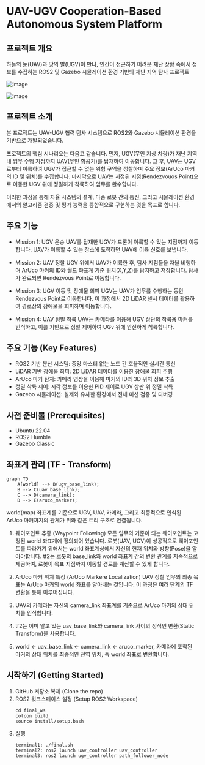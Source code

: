 # UAV-UGV Cooperation-Based Autonomous System Platform



## 프로젝트 개요
하늘의 눈(UAV)과 땅의 발(UGV)이 만나, 인간이 접근하기 어려운 재난 상황 속에서 정보를 수집하는 ROS2 및 Gazebo 시뮬레이션 환경 기반의 재난 지역 탐사 프로젝트

![image](https://github.com/user-attachments/assets/05c0f056-8759-4bab-bb83-4b3c6ba25cf8)

![image](https://github.com/user-attachments/assets/2a240d2c-8fde-43d9-b4c3-d03a5f92eac3)



## 프로젝트 소개
본 프로젝트는 UAV-UGV 협력 탐사 시스템으로 ROS2와 Gazebo 시뮬레이션 환경을 기반으로 개발되었습니다.

프로젝트의 핵심 시나리오는 다음고 같습니다. 먼저, UGV(무인 지상 차량)가 재난 지역 내 임무 수행 지점까지 UAV(무인 항공기)를 탑재하여 이동합니다. 그 후, UAV는 UGV로부터 이륙하여 UGV가 접근할 수 없는 위험 구역을 정찰하며 주요 정보(ArUco 마커의 ID 및 위치)를 수집합니다. 마지막으로 UAV는 지정된 지점(Rendezvouos Point)으로 이동한 UGV 위에 정밀하게 착륙하여 임무를 완수합니다.

이러한 과정을 통해 자율 시스템의 설계, 다중 로봇 간의 통신, 그리고 시뮬레이션 환경에서의 알고리즘 검증 및 평가 능력을 종합적으로 구현하는 것을 목표로 합니다.



## 주요 기능
- Mission 1: UGV 운송
  UAV를 탑재한 UGV가 드론이 이륙할 수 있는 지점까지 이동합니다. UAV가 이륙할 수 있는 장소에 도착하면 UAV에 이륙 신호를 보냅니다.

- Mission 2: UAV 정찰
  UGV 위에서 UAV가 이륙한 후, 탐사 지점들을 자율 비행하며 ArUco 마커의 ID와 월드 좌표계 기준 위치(X,Y,Z)를 탐지하고 저장합니다. 탐사가 완료되면 Rendezvous Point로 이동합니다.

- Mission 3: UGV 이동 및 장애물 회피
  UGV는 UAV가 임무를 수행하는 동안 Rendezvous Point로 이동합니다. 이 과정에서 2D LiDAR 센서 데이터를 활용하여 경로상의 장애물을 회피하며 이동합니다.

- Mission 4: UAV 정밀 착륙
  UAV는 카메라를 이용해 UGV 상단의 착륙용 마커를 인식하고, 이를 기반으로 정밀 제어하여 UGv 위에 안전하게 착륙합니다.



## 주요 기능 (Key Features)
- ROS2 기반 분산 시스템: 중앙 마스터 없는 노드 간 호율적인 실시간 통신
- LiDAR 기반 장애물 회피: 2D LiDAR 데이터를 이용한 장애물 회피 주행
- ArUco 마커 탐지: 카메라 영상을 이용해 마커의 ID와 3D 위치 정보 추출
- 정밀 착륙 제어: 시각 정보를 이용한 PID 제어로 UGV 상판 위 정밀 착륙
- Gazebo 시뮬레이션: 실제와 유사한 환경에서 전체 미션 검증 및 디버깅



## 사전 준비물 (Prerequisites)
- Ubuntu 22.04
- ROS2 Humble
- Gazebo Classic



## 좌표계 관리 (TF - Transform)
```
graph TD
    A[world] --> B(ugv_base_link);
    B --> C(uav_base_link);
    C --> D(camera_link);
    D --> E(aruco_marker);
```
world(map) 좌표계를 기준으로 UGV, UAV, 카메라, 그리고 최종적으로 인식된 ArUco 마커까지의 관계가 위와 같은 트리 구조로 연결됩니다.

1. 웨이포인트 추종 (Waypoint Following)
모든 임무의 기준이 되는 웨이포인트는 고정된 world 좌표계에 정의되어 있습니다. 로봇(UAV, UGV)이 성공적으로 웨이포인트를 따라가기 위해서는 world 좌표계상에서 자신의 현재 위치와 방향(Pose)을 알아야합니다. tf2는 로봇의 base_link와 world 좌표계 간의 변환 관계를 지속적으로 제공하여, 로봇이 목표 지점까지 이동할 경로를 계산할 수 있게 합니다.

2. ArUco 마커 위치 특정 (ArUco Markere Localization)
UAV 정찰 임무의 최종 목표는 ArUco 마커의 world 좌표를 알아내는 것입니다. 이 과정은 여러 단계의 TF 변환을 통해 이루어집니다.
1. UAV의 카메라는 자신의 camera_link 좌표계를 기준으로 ArUco 마커의 상대 위치를 인식합니다.
2. tf2는 이미 알고 있는 uav_base_link와 camera_link 사이의 정적인 변환(Static Transform)을 사용합니다.
3. world ← uav_base_link ← camera_link ← aruco_marker, 카메라에 포착된 마커의 상대 위치를 최종적인 전역 위치, 즉 world 좌표로 변환합니다.


## 시작하기 (Getting Started)
1. GitHub 저장소 복제 (Clone the repo)
2. ROS2 워크스페이스 설정 (Setup ROS2 Workspace)
   ```
   cd final_ws
   colcon build
   source install/setup.bash
   ```
3. 실행
   ```
   terminal1: ./final.sh
   terminal2: ros2 launch uav_controller uav_controller
   terminal3: ros2 launch ugv_controller path_follower_node
   ```
